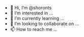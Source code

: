 - 👋 Hi, I’m @shoronts
- 👀 I’m interested in ...
- 🌱 I’m currently learning ...
- 💞️ I’m looking to collaborate on ...
- 📫 How to reach me ...

<!---
shoronts/shoronts is a ✨ special ✨ repository because its `README.md` (this file) appears on your GitHub profile.
You can click the Preview link to take a look at your changes.
--->
